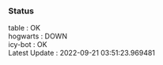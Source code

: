### Status


table : OK  
hogwarts : DOWN  
icy-bot : OK  
Latest Update : 2022-09-21 03:51:23.969481
